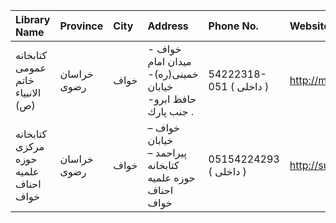 | Library Name                         | Province    | City   | Address                                                                | Phone No.               | Website                     |
|:-------------------------------------|:------------|:-------|:-----------------------------------------------------------------------|:------------------------|:----------------------------|
| كتابخانه عمومی خاتم الانبیاء (ص)     | خراسان رضوی | خواف   | خواف - میدان امام خمینی(ره)- خیابان حافظ ابرو- جنب پارك .              | 54222318-051 ( داخلی  ) | http://mashadpl.ir          |
| كتابخانه مركزی حوزه علميه احناف خواف | خراسان رضوی | خواف   | خواف – خيابان پيراحمد – كتابخانه حوزه علميه احناف خواف                 | 05154224293 ( داخلی  )  | http://sunnatlib.blogfa.com |